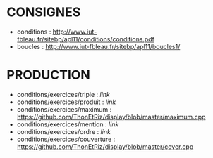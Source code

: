 # CONSIGNES<br/>
- conditions                      : http://www.iut-fbleau.fr/sitebp/apl11/conditions/conditions.pdf<br/>
- boucles                         : http://www.iut-fbleau.fr/sitebp/apl11/boucles1/<br/>
# PRODUCTION<br/>
- conditions/exercices/triple     : *link*<br/>
- conditions/exercices/produit    : *link*<br/>
- conditions/exercices/maximum    : https://github.com/ThonEtRiz/display/blob/master/maximum.cpp<br/>
- conditions/exercices/mention    : *link*<br/>
- conditions/exercices/ordre      : *link*<br/>
- conditions/exercices/couverture : https://github.com/ThonEtRiz/display/blob/master/cover.cpp
